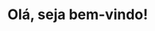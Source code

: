 <h1>Olá, seja bem-vindo!</h1>
<br>
<br>
<br>
<br>





<!---
djon4thaN/djon4thaN is a ✨ special ✨ repository because its `README.md` (this file) appears on your GitHub profile.
You can click the Preview link to take a look at your changes.
--->
